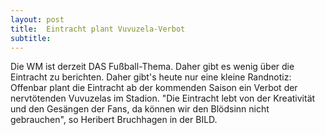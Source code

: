 ```yaml
---
layout: post
title:  Eintracht plant Vuvuzela-Verbot
subtitle:  
---
```


Die WM ist derzeit DAS Fußball-Thema. Daher gibt es wenig über die Eintracht zu berichten. Daher gibt's heute nur eine kleine Randnotiz: Offenbar plant die Eintracht ab der kommenden Saison ein Verbot der nervtötenden Vuvuzelas im Stadion. "Die Eintracht lebt von der Kreativität und den Gesängen der Fans, da können wir den Blödsinn nicht gebrauchen", so Heribert Bruchhagen in der BILD. 



